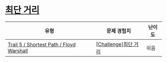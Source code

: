 # [최단 거리](https://www.codetree.ai/trails/complete/curated-cards/challenge-shortest-distance)

|유형|문제 경험치|난이도|
|---|---|---|
|[Trail 5 / Shortest Path / Floyd Warshall](https://www.codetree.ai/trail-info/intermediate-mid/)|[[Challenge]최단 거리](https://www.codetree.ai/trails/complete/curated-cards/challenge-shortest-distance/)|쉬움|

